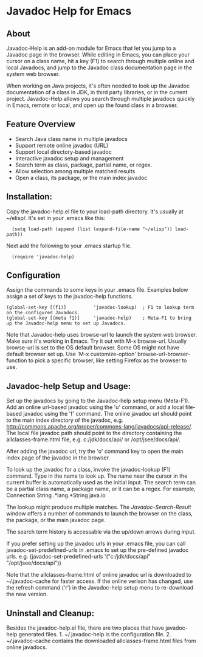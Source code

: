 Javadoc Help for Emacs
======================

## About

Javadoc-Help is an add-on module for Emacs that let you jump to a Javadoc page in the browser. 
While editing in Emacs, you can place your cursor on a class name, hit a key (F1) to search 
through multiple online and local Javadocs, and jump to the Javadoc class documentation page
in the system web browser.

When working on Java projects, it's often needed to look up the Javadoc documentation of a class in JDK, 
in third party libraries, or in the current project.  Javadoc-Help allows you search through multiple 
javadocs quickly in Emacs, remote or local, and open up the found class in a browser.


## Feature Overview

* Search Java class name in multiple javadocs
* Support remote online javadoc (URL)
* Support local directory-based javadoc
* Interactive javadoc setup and management
* Search term as class, package, partial name, or regex.
* Allow selection among multiple matched results
* Open a class, its package, or the main index javadoc


## Installation:
  
Copy the javadoc-help.el file to your load-path directory.  It's usually at ~/elisp/.  It's set in your .emacs like this:

      (setq load-path (append (list (expand-file-name "~/elisp")) load-path))
  
Next add the following to your .emacs startup file.

      (require 'javadoc-help)


## Configuration
  
Assign the commands to some keys in your .emacs file.  Examples below assign a set of keys to the javadoc-help functions.

    (global-set-key [(f1)]          'javadoc-lookup)  ; F1 to lookup term on the configured Javadocs.
    (global-set-key [(meta f1)]     'javadoc-help)    ; Meta-F1 to bring up the Javadoc-help menu to set up Javadocs.

Note that Javadoc-help uses browse-url to launch the system web browser.
Make sure it's working in Emacs.  Try it out with M-x browse-url.  Usually
browse-url is set to the OS default browser.  Some OS might not have default 
browser set up.  Use 'M-x customize-option' browse-url-browser-function
to pick a specific browser, like setting Firefox as the browser to use.

## Javadoc-help Setup and Usage:

Set up the javadocs by going to the Javadoc-help setup menu (Meta-F1).
Add an online url-based javadoc using the 'u' command, or add a local
file-based javadoc using the 'f' command.  The online javadoc url 
should point to the main index directory of the javadoc, e.g. 
http://commons.apache.org/proper/commons-lang/javadocs/api-release/.
The local file javadoc path should point to the directory containing
the allclasses-frame.html file, e.g. c:/jdk/docs/api/ or /opt/jsee/docs/api/.

After adding the javadoc url, try the 'o' command key to open the main
index page of the javadoc in the browser.

To look up the javadoc for a class, invoke the javadoc-lookup (F1) command.
Type in the name to look up.  The name near the cursor in the current buffer
is automatically used as the initial input.  The search term can be a partial
class name, a package name, or it can be a regex.  For example,
    Connection
    String
    .*lang.*String
    java.io

The lookup might produce multiple matches.  The *Javadoc-Search-Result* 
window offers a number of commands to launch the browser on the class,
the package, or the main javadoc page.

The search term history is accessable via the up/down arrows during input.

If you prefer setting up the javadoc urls in your .emacs file, you can call
javadoc-set-predefined-urls in .emacs to set up the pre-defined javadoc urls.
e.g.
    (javadoc-set-predefined-urls '("c:/jdk/docs/api" "/opt/jsee/docs/api"))

Note that the allclasses-frame.html of online javadoc url is downloaded to
~/.javadoc-cache for faster access.  If the online verison has changed, use
the refresh command ('r') in the Javadoc-help setup menu to re-download the
new version.

## Uninstall and Cleanup:

Besides the javadoc-help.el file, there are two places that have javadoc-help
generated files.  1. ~/.javadoc-help is the configuration file.  2. ~/.javadoc-cache
contains the downloaded allclasses-frame.html files from online javadocs.

